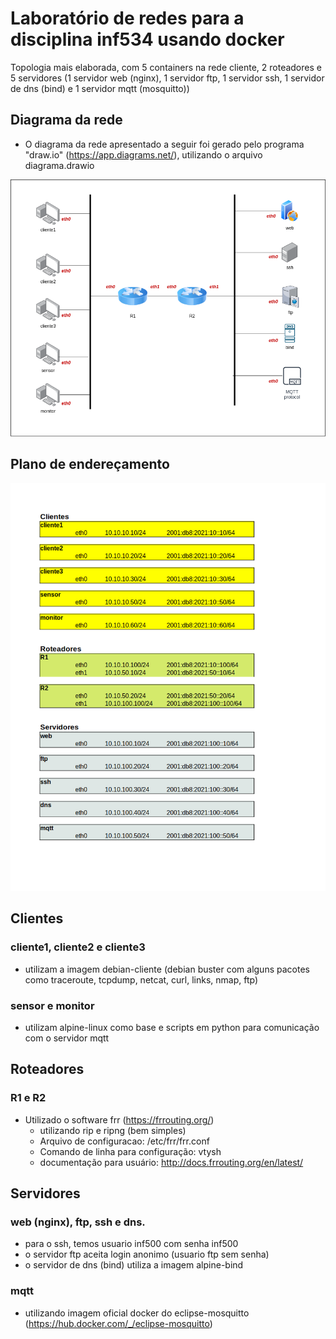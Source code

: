 # Laboratório de redes para a disciplina inf534 usando docker

Topologia mais elaborada, com 5 containers na rede cliente, 2 roteadores e 5 servidores (1 servidor web (nginx), 1 servidor ftp, 1 servidor ssh, 1 servidor de dns (bind) e 1 servidor mqtt (mosquitto))

## Diagrama da rede
* O diagrama da rede apresentado a seguir foi gerado pelo programa "draw.io" (https://app.diagrams.net/), utilizando o arquivo diagrama.drawio 

![Diagrama da rede](./diagrama.drawio.png "Diagrama da rede")

## Plano de endereçamento
![Plano de endereçamento](./planoEnderecamento.png "Plano de endereçamento")

## Clientes
### cliente1, cliente2 e cliente3
* utilizam a imagem debian-cliente (debian buster com alguns pacotes como traceroute, tcpdump, netcat, curl, links, nmap, ftp)
### sensor e monitor
* utilizam alpine-linux como base e scripts em python para comunicação com o servidor mqtt

## Roteadores
### R1 e R2
* Utilizado o software frr (https://frrouting.org/)
  * utilizando rip e ripng (bem simples)
  * Arquivo de configuracao: /etc/frr/frr.conf
  * Comando de linha para configuração: vtysh
  * documentação para usuário: http://docs.frrouting.org/en/latest/

## Servidores
### web (nginx), ftp, ssh e dns.
* para o ssh, temos usuario inf500 com senha inf500
* o servidor ftp aceita login anonimo (usuario ftp sem senha)
* o servidor de dns (bind) utiliza a imagem alpine-bind 
### mqtt
* utilizando imagem oficial docker do eclipse-mosquitto (https://hub.docker.com/_/eclipse-mosquitto)
